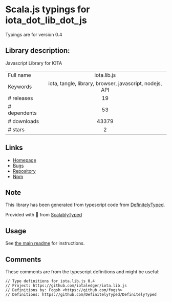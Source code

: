 
# Scala.js typings for iota_dot_lib_dot_js

Typings are for version 0.4

## Library description:
Javascript Library for IOTA

|                    |                 |
| ------------------ | :-------------: |
| Full name          | iota.lib.js |
| Keywords           | iota, tangle, library, browser, javascript, nodejs, API |
| # releases         | 19 |
| # dependents       | 53 |
| # downloads        | 43379 |
| # stars            | 2 |

## Links
- [Homepage](https://github.com/iotaledger/iota.lib.js#readme)
- [Bugs](https://github.com/iotaledger/iota.lib.js/issues)
- [Repository](https://github.com/iotaledger/iota.lib.js)
- [Npm](https://www.npmjs.com/package/iota.lib.js)
    


## Note
This library has been generated from typescript code from [DefinitelyTyped](https://definitelytyped.org).

Provided with :purple_heart: from [ScalablyTyped](https://github.com/oyvindberg/ScalablyTyped)

## Usage
See [the main readme](../../readme.md) for instructions.

## Comments

These comments are from the typescript definitions and might be useful:
```
// Type definitions for iota.lib.js 0.4
// Project: https://github.com/iotaledger/iota.lib.js
// Definitions by: Fogsh <https://github.com/fogsh>
// Definitions: https://github.com/DefinitelyTyped/DefinitelyTyped

```

